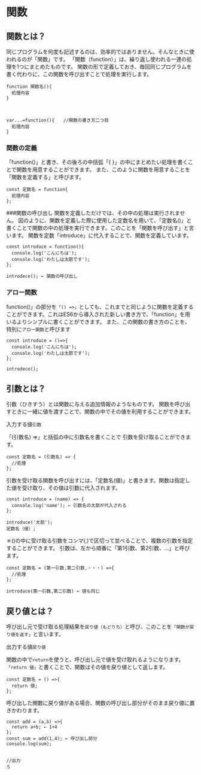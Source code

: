# 関数

## 関数とは？
同じプログラムを何度も記述するのは、効率的ではありません。そんなときに使われるのが「関数」です。
「関数（function）」は、繰り返し使われる一連の処理を1つにまとめたものです。
関数の形で定義しておき、毎回同じプログラムを書く代わりに、この関数を呼び出すことで処理を実行します。

```
function 関数名(){
  処理内容
}



var...=function(){　　//関数の書き方二つ目
  処理内容
}
```

### 関数の定義
「function()」と書き、その後ろの中括弧「{ }」の中にまとめたい処理を書くことで関数を用意することができます。
また、このように関数を用意することを「関数を定義する」と呼びます。

```
const 定数名 = function{
  処理内容
};
```

###関数の呼び出し
関数を定義しただけでは、その中の処理は実行されません。
図のように、関数を定義した際に使用した定数名を用いて、「定数名()」と書くことで関数の中の処理を実行できます。このことを「関数を呼び出す」と言います。
関数を定数「introduce」に代入することで、関数を定義しています。

```
const introduce = function(){
  console.log('こんにちは');
  console.log('わたしは太郎です');
};

introdece(); ← 関数の呼び出し
```

### アロー関数
function()」の部分を`「() =>」`としても、これまでと同じように関数を定義することができます。これはES6から導入された新しい書き方で、「function」を用いるよりシンプルに書くことができます。
また、この関数の書き方のことを、特別に`アロー関数`と呼びます

```
const introduce = ()=>{
  console.log('こんにちは');
  console.log('わたしは太郎です');
};

introdece();
```


## 引数とは？
引数（ひきすう）とは関数に与える追加情報のようなものです。
関数を呼び出すときに一緒に値を渡すことで、関数の中でその値を利用することができます。

入力する値`引数`

「(引数名) =>」と括弧の中に引数名を書くことで
引数を受け取ることができます。
```
const 定数名 = (引数名) => {
  //処理
};
```

引数を受け取る関数を呼び出すには、「定数名(値)」と書きます。関数は指定した値を受け取り、その値は引数に代入されます。
```
const introduce = (name) => {
  console.log('name'); ← 引数名の太郎が代入される
};

introduce('太郎');
定数名（値）;
```

＊()の中に受け取る引数をコンマ(,)で区切って並べることで、複数の引数を指定することができます。
引数は、左から順番に「第1引数、第2引数、...」と呼びます。
```
const 定数名 = (第一引数,第二引数,・・・) =>{
  //処理
};

introduce(第一引数,第二引数) ← 値も同じ
```

## 戻り値とは？
呼び出し元で受け取る処理結果を`戻り値（もどりち）`と呼び、このことを`「関数が戻り値を返す」`と言います。

出力する値`戻り値`

関数の中で`return`を使うと、呼び出し元で値を受け取れるようになります。
`「return 値」`と書くことで、関数はその値を戻り値として返します。

```
const 定数名 = () =>{
  return 値;
};
```

呼び出した関数に戻り値がある場合、関数の呼び出し部分がそのまま戻り値に置きかわります。
```
const add = (a,b) =>{
  return a+b; ← 1+4
};
const sum = add(1,4); ← 呼び出し部分
console.log(sum);


//出力
５
```
































